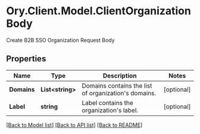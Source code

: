 # Ory.Client.Model.ClientOrganizationBody
Create B2B SSO Organization Request Body

## Properties

Name | Type | Description | Notes
------------ | ------------- | ------------- | -------------
**Domains** | **List&lt;string&gt;** | Domains contains the list of organization&#39;s domains. | [optional] 
**Label** | **string** | Label contains the organization&#39;s label. | [optional] 

[[Back to Model list]](../README.md#documentation-for-models) [[Back to API list]](../README.md#documentation-for-api-endpoints) [[Back to README]](../README.md)

